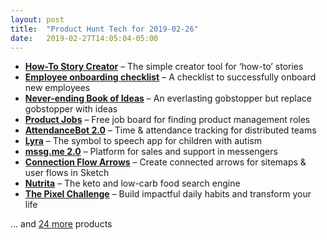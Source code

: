 ```yaml
---
layout: post
title:  "Product Hunt Tech for 2019-02-26"
date:   2019-02-27T14:05:04-05:00
---
```


* **[How-To Story Creator](https://www.producthunt.com/posts/how-to-story-creator?utm_campaign=producthunt-api&utm_medium=api&utm_source=Application%3A+Daily+Digest+RSS+%28ID%3A+3202%29)** – The simple creator tool for ‘how-to’ stories
* **[Employee onboarding checklist](https://www.producthunt.com/posts/employee-onboarding-checklist?utm_campaign=producthunt-api&utm_medium=api&utm_source=Application%3A+Daily+Digest+RSS+%28ID%3A+3202%29)** – A checklist to successfully onboard new employees
* **[Never-ending Book of Ideas](https://www.producthunt.com/posts/never-ending-book-of-ideas?utm_campaign=producthunt-api&utm_medium=api&utm_source=Application%3A+Daily+Digest+RSS+%28ID%3A+3202%29)** – An everlasting gobstopper but replace gobstopper with ideas
* **[Product Jobs](https://www.producthunt.com/posts/product-jobs?utm_campaign=producthunt-api&utm_medium=api&utm_source=Application%3A+Daily+Digest+RSS+%28ID%3A+3202%29)** – Free job board for finding product management roles
* **[AttendanceBot 2.0](https://www.producthunt.com/posts/attendancebot-2-0?utm_campaign=producthunt-api&utm_medium=api&utm_source=Application%3A+Daily+Digest+RSS+%28ID%3A+3202%29)** – Time & attendance tracking for distributed teams
* **[Lyra](https://www.producthunt.com/posts/lyra-2?utm_campaign=producthunt-api&utm_medium=api&utm_source=Application%3A+Daily+Digest+RSS+%28ID%3A+3202%29)** – The symbol to speech app for children with autism
* **[mssg.me 2.0](https://www.producthunt.com/posts/mssg-me-2-0?utm_campaign=producthunt-api&utm_medium=api&utm_source=Application%3A+Daily+Digest+RSS+%28ID%3A+3202%29)** – Platform for sales and support in messengers
* **[Connection Flow Arrows](https://www.producthunt.com/posts/connection-flow-arrows?utm_campaign=producthunt-api&utm_medium=api&utm_source=Application%3A+Daily+Digest+RSS+%28ID%3A+3202%29)** – Create connected arrows for sitemaps & user flows in Sketch
* **[Nutrita](https://www.producthunt.com/posts/nutrita?utm_campaign=producthunt-api&utm_medium=api&utm_source=Application%3A+Daily+Digest+RSS+%28ID%3A+3202%29)** – The keto and low-carb food search engine
* **[The Pixel Challenge](https://www.producthunt.com/posts/the-pixel-challenge?utm_campaign=producthunt-api&utm_medium=api&utm_source=Application%3A+Daily+Digest+RSS+%28ID%3A+3202%29)** – Build impactful daily habits and transform your life

… and [24 more](https://www.producthunt.com/tech) products